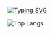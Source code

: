 <!---![alt text](https://github.com/zemblabla7/template_terminal/blob/master/github_stats.svg?raw=true)
node updater.js ${{ github.zemblabla7 }} <monokai>-->

[![Typing SVG](https://readme-typing-svg.demolab.com?font=Fira+Code&size=28&pause=500&color=2177b6&width=700&lines=Carolina+Somarriba+Pérez-Desoy;Ecole42+student)](https://git.io/typing-svg)

<!---[![Top Langs](https://github-readme-stats-git-masterrstaa-rickstaa.vercel.app/api/top-langs/?username=zemblabla7&theme=dracula)]

<a href="https://github.com/anuraghazra/github-readme-stats"><img align="center" src="https://github-readme-stats.vercel.app/api/top-langs/?username=casomarr&layout=compact&theme=dracula&hide_border=true" /></a>-->

![Top Langs](https://github-readme-stats.vercel.app/api/top-langs/?username=casomarr&layout=compact&theme=blueberry)
